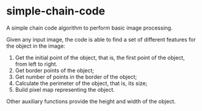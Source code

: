 # simple-chain-code
 A simple chain code algorithm to perform basic image processing.

 Given any input image, the code is able to find a set of different features for the object in the image:
 
 1. Get the initial point of the object, that is, the first point of the object, from left to right.
 2. Get border points of the object;
 3. Get number of points in the border of the object;
 4. Calculate the perimeter of the object, that is, its size;
 5. Build pixel map representing the object.

 Other auxiliary functions provide the height and width of the object.
